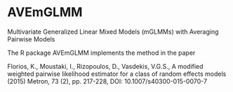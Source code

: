 # AVEmGLMM
Multivariate Generalized Linear Mixed Models (mGLMMs) with Averaging Pairwise Models

The R package AVEmGLMM implements the method in the paper

Florios, K., Moustaki, I., Rizopoulos, D., Vasdekis, V.G.S., A modified weighted pairwise likelihood estimator for a class of random effects models
(2015) Metron, 73 (2), pp. 217-228, DOI: 10.1007/s40300-015-0070-7
